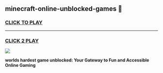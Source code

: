 
## minecraft-online-unblocked-games 👋
<h3>
<a href="https://premium.freeplayer.one?title=minecraft-online-unblocked-games&ref=14F">CLICK TO PLAY</a></h3>
<hr>

<h3>
<a href="https://premium.freeplayer.one?title=minecraft-online-unblocked-games&ref=14F">CLICK 2 PLAY</a>
  
</h3>

<a href="https://premium.freeplayer.one?title=minecraft-online-unblocked-games&ref=12F/"><img src="https://clearcache.store/games.png"></a>


**worlds hardest game unblocked: Your Gateway to Fun and Accessible Online Gaming**
